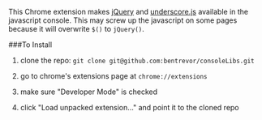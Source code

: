 This Chrome extension makes [jQuery](http://jquery.com/) and [underscore.js](http://underscorejs.org/) available in the
javascript console.  This may screw up the javascript on some pages because it will overwrite `$()` to `jQuery()`.

###To Install

1. clone the repo: `git clone git@github.com:bentrevor/consoleLibs.git`

2. go to chrome's extensions page at `chrome://extensions`

3. make sure "Developer Mode" is checked

4. click "Load unpacked extension..." and point it to the cloned repo
